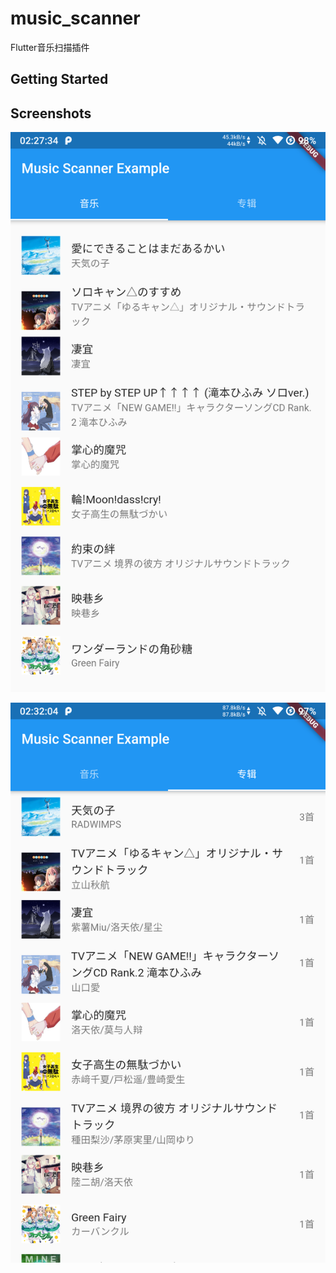 # music_scanner

Flutter音乐扫描插件

## Getting Started

## Screenshots

![screenshot01](./screenshots/screenshot01.png)

![screenshot02](./screenshots/screenshot02.png)